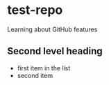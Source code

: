 # test-repo
Learning about GitHub features
## Second level heading

* first item in the list
* second item